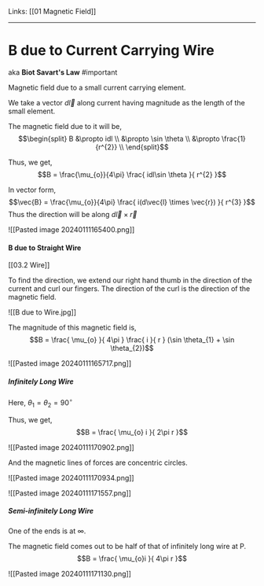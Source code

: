 Links: [[01 Magnetic Field]]
___
# B due to Current Carrying Wire
aka **Biot Savart's Law** #important 

Magnetic  field due to a small current carrying element.

We take a vector $d \vec{l}$ along current having magnitude as the length of the small element. 

The magnetic field due to it will be,
$$\begin{split}
B &\propto idl \\
&\propto \sin \theta \\
&\propto \frac{1}{r^{2}} \\
\end{split}$$

Thus, we get,
$$B = \frac{\mu_{o}}{4\pi} \frac{ idl\sin \theta }{ r^{2} }$$

In vector form,
$$\vec{B} = \frac{\mu_{o}}{4\pi} \frac{ i(d\vec{l} \times \vec{r}) }{ r^{3} }$$
Thus the direction will be along $d\vec{l} \times \vec{r}$

![[Pasted image 20240111165400.png]]

#### B due to Straight Wire 
[[03.2 Wire]]

To find the direction, we extend our right hand thumb in the direction of the current and curl our fingers. The direction of the curl is the direction of the magnetic field. 

![[B due to Wire.jpg]]

The magnitude of this magnetic field is,
$$B = \frac{ \mu_{o} }{ 4\pi } \frac{ i }{ r } (\sin \theta_{1} + \sin \theta_{2})$$

![[Pasted image 20240111165717.png]]

##### Infinitely Long Wire
Here, $\theta_{1} = \theta_{2} = 90^{\circ}$

Thus, we get,
$$B = \frac{ \mu_{o} i }{ 2\pi r }$$

![[Pasted image 20240111170902.png]]

And the magnetic lines of forces are concentric circles. 

![[Pasted image 20240111170934.png]]

![[Pasted image 20240111171557.png]]

##### Semi-infinitely Long Wire
One of the ends is at $\infty$. 

The magnetic field comes out to be half of that of infinitely long wire at P.
$$B = \frac{ \mu_{o}i }{ 4\pi r }$$

![[Pasted image 20240111171130.png]]